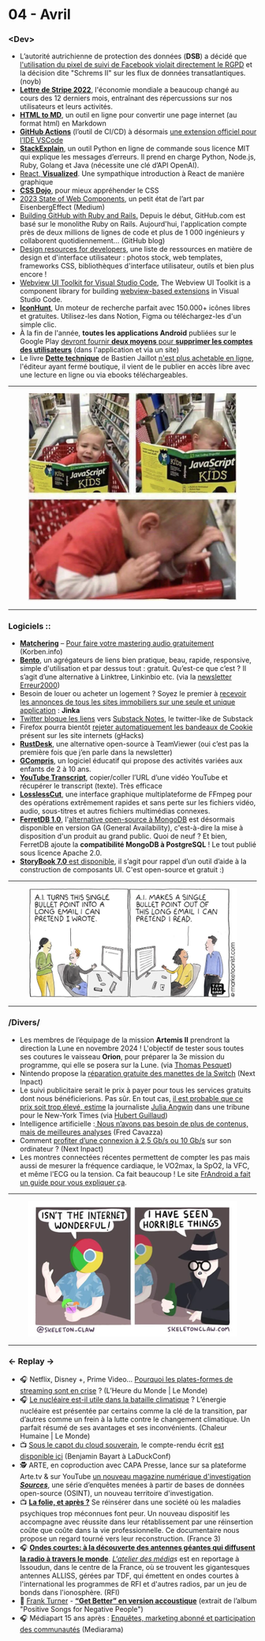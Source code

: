 # 04 - Avril

### \<Dev>

* L’autorité autrichienne de protection des données (**DSB**) a décidé que [l'utilisation du pixel de suivi de Facebook violait directement le RGPD](https://noyb.eu/fr/dsb-autrichien-les-outils-de-meta-tracage-sont-illegaux) et la décision dite "Schrems II" sur les flux de données transatlantiques. (noyb)
* [**Lettre de Stripe 2022**](https://stripe.com/fr/annual-updates/2022), l'économie mondiale a beaucoup changé au cours des 12 derniers mois, entraînant des répercussions sur nos utilisateurs et leurs activités.
* [**HTML to MD**](https://htmltomd.com/), un outil en ligne pour convertir une page internet (au format html) en Markdown
* [**GitHub Actions**](https://docs.github.com/fr/actions/learn-github-actions) (l’outil de CI/CD) à désormais [une extension officiel pour l’IDE VSCode](https://marketplace.visualstudio.com/items?itemName=github.vscode-github-actions)
* [**StackExplain**](https://github.com/shobrook/stackexplain), un outil Python en ligne de commande sous licence MIT qui explique les messages d’erreurs. Il prend en charge Python, Node.js, Ruby, Golang et Java (nécessite une clé d’API OpenAI).
* [React, ](https://react.gg/)[**Visualized**](https://react.gg/). Une sympathique introduction à React de manière graphique
* [**CSS Dojo**](https://cssdojo.dev/), pour mieux appréhender le CSS
* [2023 State of Web Components](https://eisenbergeffect.medium.com/2023-state-of-web-components-c8feb21d4f16), un petit état de l’art par EisenbergEffect (Medium)
* [Building GitHub with Ruby and Rails.](https://github.blog/2023-04-06-building-github-with-ruby-and-rails/) Depuis le début, GitHub.com est basé sur le monolithe Ruby on Rails. Aujourd'hui, l'application compte près de deux millions de lignes de code et plus de 1 000 ingénieurs y collaborent quotidiennement... (GitHub blog)
* [Design resources for developers](https://github.com/bradtraversy/design-resources-for-developers), une liste de ressources en matière de design et d'interface utilisateur : photos stock, web templates, frameworks CSS, bibliothèques d'interface utilisateur, outils et bien plus encore !
* [Webview UI Toolkit for Visual Studio Code](https://github.com/microsoft/vscode-webview-ui-toolkit), The Webview UI Toolkit is a component library for building [webview-based extensions](https://code.visualstudio.com/api/extension-guides/webview) in Visual Studio Code.
* [**IconHunt**](https://www.iconhunt.site/), Un moteur de recherche parfait avec 150.000+ icônes libres et gratuites. Utilisez-les dans Notion, Figma ou téléchargez-les d'un simple clic.
* À la fin de l'année, **toutes les applications Android** publiées sur le Google Play [devront fournir ](https://android-developers.googleblog.com/2023/04/giving-people-more-control-over-their-data.html)[**deux moyens**](https://android-developers.googleblog.com/2023/04/giving-people-more-control-over-their-data.html)[ pour ](https://android-developers.googleblog.com/2023/04/giving-people-more-control-over-their-data.html)[**supprimer les comptes des utilisateurs**](https://android-developers.googleblog.com/2023/04/giving-people-more-control-over-their-data.html) (dans l'application et via un site)
* Le livre [**Dette technique**](https://bastien.jaillot.fr/dette-technique-le-livre/) de Bastien Jaillot [n'est plus achetable en ligne](https://twitter.com/bastnic/status/1643953329951633409), l'éditeur ayant fermé boutique, il vient de le publier en accès libre avec une lecture en ligne ou via ebooks téléchargeables.

***

<figure><img src="../../.gitbook/assets/image (3).png" alt=""><figcaption></figcaption></figure>

***

### Logiciels ::

* [**Matchering**](https://github.com/sergree/matchering) – [Pour faire votre mastering audio gratuitement](https://korben.info/mastering-audio-gratuit.html) (Korben.info)
* [**Bento**](https://bento.me/), un agrégateurs de liens bien pratique, beau, rapide, responsive, simple d'utilisation et par dessus tout : gratuit. Qu’est-ce que c’est ? Il s’agit d’une alternative à Linktree, Linkinbio etc. (via la [newsletter Erreur2000](https://erreur2000.info/nouveau-design-utip-gate-obs/))
* Besoin de louer ou acheter un logement ? Soyez le premier à [recevoir les annonces de tous les sites immobiliers sur une seule et unique application](https://www.jinka.fr/) : **Jinka**
* [Twitter bloque les liens](https://www.blog-nouvelles-technologies.fr/258382/twitter-bloque-liens-vers-substack-en-reponse-substack-notes/) vers [Substack Notes](https://on.substack.com/p/introducing-notes), le twitter-like de Substack
* Firefox pourra bientôt [rejeter automatiquement les bandeaux de Cookie](https://www.ghacks.net/2023/04/17/firefox-may-interact-with-cookie-prompts-automatically-soon/) présent sur les site internets (gHacks)
* [**RustDesk**](https://rustdesk.com/), une alternative open-source à TeamViewer (oui c’est pas la première fois que j’en parle dans la newsletter)
* [**GCompris**](https://gcompris.net/index-fr.html), un logiciel éducatif qui propose des activités variées aux enfants de 2 à 10 ans.
* [**YouTube Transcript**](https://youtubetranscript.com/), copier/coller l’URL d’une vidéo YouTube et récupérer le transcript (texte). Très efficace
* [**LosslessCut**](https://github.com/mifi/lossless-cut), une interface graphique multiplateforme de FFmpeg pour des opérations extrêmement rapides et sans perte sur les fichiers vidéo, audio, sous-titres et autres fichiers multimédias connexes.
* [**FerretDB 1.0**](https://blog.ferretdb.io/ferretdb-1-0-ga-opensource-mongodb-alternative/), l'[alternative open-source à MongoDB](https://blog.opensource.org/the-sspl-is-not-an-open-source-license) est désormais disponible en version GA (General Availability), c'est-à-dire la mise à disposition d'un produit au grand public. Quoi de neuf ? Et bien, FerretDB ajoute la **compatibilité MongoDB à PostgreSQL** ! Le tout publié sous licence Apache 2.0.
* [**StoryBook 7.0**](https://storybook.js.org/blog/storybook-7-0/)[ est disponible](https://storybook.js.org/blog/storybook-7-0/), il s’agit pour rappel d’un outil d’aide à la construction de composants UI. C'est open-source et gratuit :)

***

<figure><img src="../../.gitbook/assets/image (4).png" alt=""><figcaption></figcaption></figure>

***

### /Divers/

* Les membres de l’équipage de la mission **Artemis II** prendront la direction la Lune en novembre 2024 ! L'objectif de tester sous toutes ses coutures le vaisseau **Orion**, pour préparer la 3e mission du programme, qui elle se posera sur la Lune. (via [Thomas Pesquet](https://twitter.com/Thom_astro/status/1642874926464892928))
* Nintendo propose la [réparation gratuite des manettes de la Switch](https://www.nextinpact.com/lebrief/71404/nintendo-propose-reparation-gratuite-manettes-switch) (Next Inpact)
* Le suivi publicitaire serait le prix à payer pour tous les services gratuits dont nous bénéficierions. Pas sûr. En tout cas, [il est probable que ce prix soit trop élevé, estime](https://www.nytimes.com/2023/04/06/opinion/online-advertising-privacy-data-surveillance-consumer-quality.html) la journaliste [Julia Angwin](https://twitter.com/JuliaAngwin) dans une tribune pour le New-York Times (via [Hubert Guillaud](https://twitter.com/hubertguillaud/status/1644259374209146881))
* Intelligence artificielle :[ Nous n’avons pas besoin de plus de contenus, mais de meilleures analyses](https://fredcavazza.net/2023/03/20/intelligence-artificielle-nous-navons-pas-besoin-de-plus-de-contenus-mais-de-meilleures-analyses/) (Fred Cavazza)
* Comment [profiter d’une connexion à 2,5 Gb/s ou 10 Gb/s](https://www.nextinpact.com/article/70910/comment-profiter-dune-connexion-a-25-gbs-ou-10-gbs-sur-son-ordinateur) sur son ordinateur ? (Next Inpact)
* Les montres connectées récentes permettent de compter les pas mais aussi de mesurer la fréquence cardiaque, le VO2max, la SpO2, la VFC, et même l'ECG ou la tension. Ca fait beaucoup ! Le site [FrAndroid a fait un guide pour vous expliquer ça](https://www.frandroid.com/produits-android/accessoires-objets-connectes/montres-connectees-2/786255_rythme-cardiaque-vo2max-spo2-ecg-comment-les-montres-connectees-prennent-soin-de-votre-coeur).

***

<figure><img src="../../.gitbook/assets/image (5).png" alt=""><figcaption></figcaption></figure>

***

### ← Replay →

* 🎧 Netflix, Disney +, Prime Video… [Pourquoi les plates-formes de streaming sont en crise](https://www.lemonde.fr/podcasts/article/2023/03/31/netflix-disney-prime-video-pourquoi-les-plates-formes-de-streaming-sont-en-crise_6167676_5463015.html) ? (L’Heure du Monde | Le Monde)
* 🎧 [Le nucléaire est-il utile dans la bataille climatique](https://www.lemonde.fr/podcasts/article/2023/03/21/le-nucleaire-est-il-utile-dans-la-bataille-climatique_6166356_5463015.html) ? L’énergie nucléaire est présentée par certains comme la clé de la transition, par d’autres comme un frein à la lutte contre le changement climatique. Un parfait résumé de ses avantages et ses inconvénients. (Chaleur Humaine | Le Monde)
* 📺 [Sous le capot du cloud souverain](https://www.youtube.com/watch?v=a5s_I00kuQU), le compte-rendu écrit [est disponible ici](https://blog.octo.com/duck-conf-2023-compte-rendu-du-talk-de-benjamin-bayart-sous-le-capot-du-cloud-souverain/) (Benjamin Bayart à LaDuckConf)
* 🕵 ARTE, en coproduction avec CAPA Presse, lance sur sa plateforme Arte.tv & sur YouTube [un nouveau magazine numérique d'investigation ](https://arte-magazine.arte.tv/press-kit/2615)[_**Sources**_](https://arte-magazine.arte.tv/press-kit/2615), une série d’enquêtes menées à partir de bases de données open-source (OSINT), un nouveau territoire d'investigation.
* 📺 [**La folie, et après ?**](https://www.france.tv/france-3/auvergne-rhone-alpes/la-france-en-vrai-auvergne-rhone-alpes/4823872-la-folie-et-apres.html) Se réinsérer dans une société où les maladies psychiques trop méconnues font peur. Un nouveau dispositif les accompagne avec réussite dans leur rétablissement par une réinsertion coûte que coûte dans la vie professionnelle. Ce documentaire nous propose un regard tourné vers leur reconstruction. (France 3)
* 🎧 [**Ondes courtes: à la découverte des antennes géantes qui diffusent la radio à travers le monde**](https://www.rfi.fr/fr/podcasts/atelier-des-m%C3%A9dias/20230325-rfi-en-ondes-courtes-%C3%A0-la-d%C3%A9couverte-des-antennes-d-issoudun). [_L'atelier des média_](https://www.rfi.fr/fr/podcasts/atelier-m%C3%A9dias/)_s_ est en reportage à Issoudun, dans le centre de la France, où se trouvent les gigantesques antennes ALLISS, gérées par TDF, qui émettent en ondes courtes à l'international les programmes de RFI et d'autres radios, par un jeu de bonds dans l'ionosphère. (RFI)
* 🎵 [Frank Turner](https://www.frank-turner.com/) - [**“Get Better” en version accoustique**](https://www.youtube.com/watch?v=zT9_H1VFCtI) (extrait de l’album "Positive Songs for Negative People")
* 🎧 Médiapart 15 ans après  : [Enquêtes, marketing abonné et participation des communautés](https://mediarama.io/mediapart-15-ans-apres-enquetes-marketing-abonne-et-participation-des-communautes/) (Mediarama)
